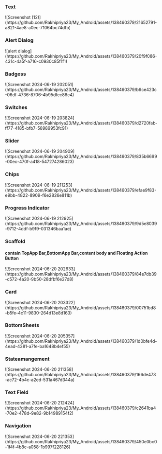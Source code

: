 <h3>Text</h3>
![Screenshot (12)](https://github.com/Rakhipriya23/My_Android/assets/138460379/21652791-a821-4ae8-a0ec-71064bc74dfb)
  
<h3>Alert Dialog</h3>
![alert dialog](https://github.com/Rakhipriya23/My_Android/assets/138460379/20f9f086-431c-4a5f-a716-c0930c85f1f1)


<h3>Badgess</h3>
![Screenshot 2024-06-19 202051](https://github.com/Rakhipriya23/My_Android/assets/138460379/b9ce423c-06df-4736-8706-4b95dfec86c4)


<h3>Switches</h3>
![Screenshot 2024-06-19 203824](https://github.com/Rakhipriya23/My_Android/assets/138460379/d2720fab-ff77-4185-bfb7-58989953fc91)


<h3>Slider</h3>
![Screenshot 2024-06-19 204909](https://github.com/Rakhipriya23/My_Android/assets/138460379/835b6699-00ec-470f-a418-547274286023)


  <h3>Chips</h3>
  ![Screenshot 2024-06-19 211253](https://github.com/Rakhipriya23/My_Android/assets/138460379/efae9f83-e9bb-4822-8909-f6e2826e811b)


  <h3>Progress Indicator</h3>
  ![Screenshot 2024-06-19 212925](https://github.com/Rakhipriya23/My_Android/assets/138460379/9d5e8039-9712-4ddf-b9f9-031346baa1ae)


  <h3>Scaffold</h3>
  <h4>contain TopApp Bar,BottomApp Bar,content body and Floating Action Button</h4>
  ![Screenshot 2024-06-20 202633](https://github.com/Rakhipriya23/My_Android/assets/138460379/84e7db39-c572-4a20-9b50-28dfbf6e27d8)


  <h3>Card</h3>
  ![Screenshot 2024-06-20 203322](https://github.com/Rakhipriya23/My_Android/assets/138460379/00751bd8-b5fe-4c11-9830-264d13e8d163)


<h3>BottomSheets</h3>
![Screenshot 2024-06-20 205357](https://github.com/Rakhipriya23/My_Android/assets/138460379/1d0bfe4d-4ead-4381-a7fe-ba1648b4ef55)


<h3>Stateamangement</h3>
![Screenshot 2024-06-20 211358](https://github.com/Rakhipriya23/My_Android/assets/138460379/166de473-ac72-4b4c-a2ed-531a467d344a)


<h3>Text Field</h3>
![Screenshot 2024-06-20 212424](https://github.com/Rakhipriya23/My_Android/assets/138460379/c2641ba4-70e2-478d-9e82-9b14989154f2)


<h3>Navigation</h3>
![Screenshot 2024-06-20 221353](https://github.com/Rakhipriya23/My_Android/assets/138460379/450e0bc0-1f4f-4b8c-a058-1b997f228126)
